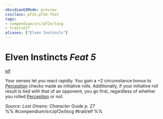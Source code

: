```yaml
---
obsidianUIMode: preview
cssclass: pf2e,pf2e-feat
tags:
- compendium/src/pf2e/locg
- trait/elf
aliases: ["Elven Instincts"]
---
```

# Elven Instincts  *Feat 5*  
[elf](elf.md "Elf Ancestry & Heritage Trait")  


Your senses let you react rapidly. You gain a +2 circumstance bonus to [Perception](skills.md#Perception) checks made as initiative rolls. Additionally, if your initiative roll result is tied with that of an opponent, you go first, regardless of whether you rolled [Perception](skills.md#Perception) or not.

*Source: Lost Omens: Character Guide p. 27*  
%% #compendium/src/pf2e/locg #trait/elf %%